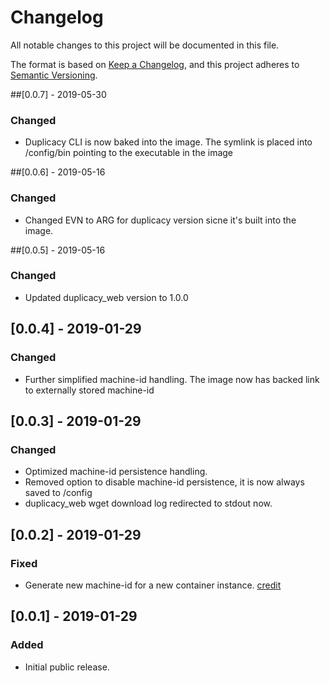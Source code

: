 # Changelog
All notable changes to this project will be documented in this file.

The format is based on [Keep a Changelog](https://keepachangelog.com/en/1.0.0/),
and this project adheres to [Semantic Versioning](https://semver.org/spec/v2.0.0.html).


##[0.0.7] - 2019-05-30
### Changed
- Duplicacy CLI is now baked into the image. The symlink is placed into /config/bin pointing to the executable in the image


##[0.0.6] - 2019-05-16
### Changed
- Changed EVN to ARG for duplicacy version sicne it's built into the image.

##[0.0.5] - 2019-05-16
### Changed
- Updated duplicacy_web version to 1.0.0

## [0.0.4] - 2019-01-29
### Changed
- Further simplified machine-id handling. The image now has backed link to externally stored machine-id

## [0.0.3] - 2019-01-29
### Changed
- Optimized machine-id persistence handling.
- Removed option to disable machine-id persistence, it is now always saved to /config
- duplicacy_web wget download log redirected to stdout now.

## [0.0.2] - 2019-01-29
### Fixed
- Generate new machine-id for a new container instance. [credit](https://forum.duplicacy.com/t/run-web-ui-in-a-docker-container/1505/21) 

## [0.0.1] - 2019-01-29
### Added
- Initial public release.
